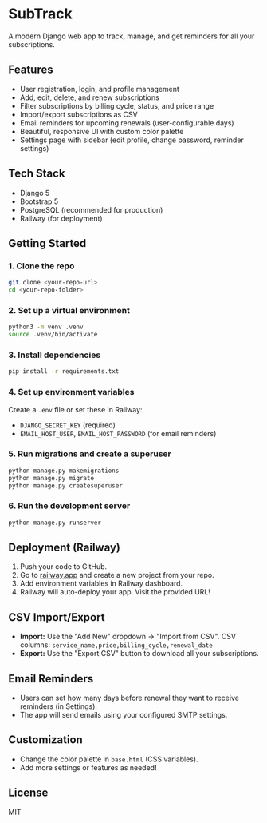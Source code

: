 # SubTrack

A modern Django web app to track, manage, and get reminders for all your subscriptions.

## Features
- User registration, login, and profile management
- Add, edit, delete, and renew subscriptions
- Filter subscriptions by billing cycle, status, and price range
- Import/export subscriptions as CSV
- Email reminders for upcoming renewals (user-configurable days)
- Beautiful, responsive UI with custom color palette
- Settings page with sidebar (edit profile, change password, reminder settings)

## Tech Stack
- Django 5
- Bootstrap 5
- PostgreSQL (recommended for production)
- Railway (for deployment)

## Getting Started

### 1. Clone the repo
```sh
git clone <your-repo-url>
cd <your-repo-folder>
```

### 2. Set up a virtual environment
```sh
python3 -m venv .venv
source .venv/bin/activate
```

### 3. Install dependencies
```sh
pip install -r requirements.txt
```

### 4. Set up environment variables
Create a `.env` file or set these in Railway:
- `DJANGO_SECRET_KEY` (required)
- `EMAIL_HOST_USER`, `EMAIL_HOST_PASSWORD` (for email reminders)

### 5. Run migrations and create a superuser
```sh
python manage.py makemigrations
python manage.py migrate
python manage.py createsuperuser
```

### 6. Run the development server
```sh
python manage.py runserver
```

## Deployment (Railway)
1. Push your code to GitHub.
2. Go to [railway.app](https://railway.app/) and create a new project from your repo.
3. Add environment variables in Railway dashboard.
4. Railway will auto-deploy your app. Visit the provided URL!

## CSV Import/Export
- **Import:** Use the "Add New" dropdown → "Import from CSV". CSV columns: `service_name,price,billing_cycle,renewal_date`
- **Export:** Use the "Export CSV" button to download all your subscriptions.

## Email Reminders
- Users can set how many days before renewal they want to receive reminders (in Settings).
- The app will send emails using your configured SMTP settings.

## Customization
- Change the color palette in `base.html` (CSS variables).
- Add more settings or features as needed!

## License
MIT 